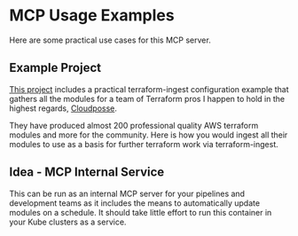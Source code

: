 # MCP Usage Examples

Here are some practical use cases for this MCP server. 

## Example Project

[This project](https://github.com/zloeber/terraform-ingest-example) includes a practical terraform-ingest configuration example that gathers all the modules for a team of Terraform pros I happen to hold in the highest regards, [Cloudposse](https://cloudposse.com/).

They have produced almost 200 professional quality AWS terraform modules and more for the community. Here is how you would ingest all their modules to use as a basis for further terraform work via terraform-ingest.

## Idea - MCP Internal Service

This can be run as an internal MCP server for your pipelines and development teams as it includes the means to automatically update modules on a schedule. It should take little effort to run this container in your Kube clusters as a service.

